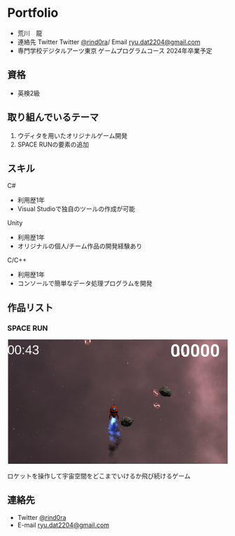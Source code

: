# Portfolio

- 荒川　龍
- 連絡先 Twitter Twitter [@rind0ra](https://twitter.com/rind0ra)/ Email [ryu.dat2204@gmail.com](mailto:ryu.dat2204@gmail.com)
- 専門学校デジタルアーツ東京 ゲームプログラムコース 2024年卒業予定

## 資格
- 英検2級

## 取り組んでいるテーマ
1. ウディタを用いたオリジナルゲーム開発
1. SPACE RUNの要素の追加


## スキル
C#
 - 利用歴1年
  - Visual Studioで独自のツールの作成が可能

Unity
 - 利用歴1年
  - オリジナルの個人/チーム作品の開発経験あり

C/C++
 - 利用歴1年
  - コンソールで簡単なデータ処理プログラムを開発

## 作品リスト

### SPACE RUN

![スクリーンショット](img01.png)

ロケットを操作して宇宙空間をどこまでいけるか飛び続けるゲーム



## 連絡先
- Twitter [@rind0ra](https://twitter.com/rind0ra)
- E-mail [ryu.dat2204@gmail.com](mailto:ryu.dat2204@gmail.com)